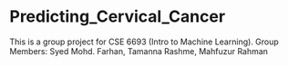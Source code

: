 # Predicting_Cervical_Cancer

This is a group project for CSE 6693 (Intro to Machine Learning). 
Group Members: Syed Mohd. Farhan, Tamanna Rashme, Mahfuzur Rahman
